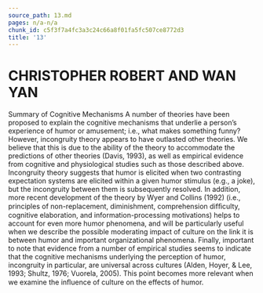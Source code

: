 ```yaml
---
source_path: 13.md
pages: n/a-n/a
chunk_id: c5f3f7a4fc3a3c24c66a8f01fa5fc507ce8772d3
title: '13'
---
```

# CHRISTOPHER ROBERT AND WAN YAN

Summary of Cognitive Mechanisms A number of theories have been proposed to explain the cognitive mechanisms that underlie a person’s experience of humor or amusement; i.e., what makes something funny? However, incongruity theory appears to have outlasted other theories. We believe that this is due to the ability of the theory to accommodate the predictions of other theories (Davis, 1993), as well as empirical evidence from cognitive and physiological studies such as those described above. Incongruity theory suggests that humor is elicited when two contrasting expectation systems are elicited within a given humor stimulus (e.g., a joke), but the incongruity between them is subsequently resolved. In addition, more recent development of the theory by Wyer and Collins (1992) (i.e., principles of non-replacement, diminishment, comprehension difﬁculty, cognitive elaboration, and information-processing motivations) helps to account for even more humor phenomena, and will be particularly useful when we describe the possible moderating impact of culture on the link it is between humor and important organizational phenomena. Finally, important to note that evidence from a number of empirical studies seems to indicate that the cognitive mechanisms underlying the perception of humor, incongruity in particular, are universal across cultures (Alden, Hoyer, & Lee, 1993; Shultz, 1976; Vuorela, 2005). This point becomes more relevant when we examine the inﬂuence of culture on the effects of humor.
